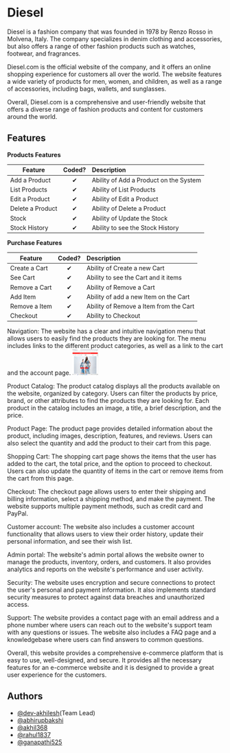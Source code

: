 # Diesel

Diesel is a fashion company that was founded in 1978 by Renzo Rosso in Molvena, Italy. The company specializes in denim clothing and accessories, but also offers a range of other fashion products such as watches, footwear, and fragrances.

Diesel.com is the official website of the company, and it offers an online shopping experience for customers all over the world. The website features a wide variety of products for men, women, and children, as well as a range of accessories, including bags, wallets, and sunglasses.

Overall, Diesel.com is a comprehensive and user-friendly website that offers a diverse range of fashion products and content for customers around the world.


## Features

<b>Products Features</b>

| Feature  |  Coded?       | Description  |
|----------|:-------------:|:-------------|
| Add a Product | &#10004; | Ability of Add a Product on the System |
| List Products | &#10004; | Ability of List Products |
| Edit a Product | &#10004; | Ability of Edit a Product |
| Delete a Product | &#10004; | Ability of Delete a Product |
| Stock | &#10004; | Ability of Update the Stock |
| Stock History | &#10004; | Ability to see the Stock History |

<b>Purchase Features</b>

| Feature  |  Coded?       | Description  |
|----------|:-------------:|:-------------|
| Create a Cart | &#10004; | Ability of Create a new Cart |
| See Cart | &#10004; | Ability to see the Cart and it items |
| Remove a Cart | &#10004; | Ability of Remove a Cart |
| Add Item | &#10004; | Ability of add a new Item on the Cart |
| Remove a Item | &#10004; | Ability of Remove a Item from the Cart |
| Checkout | &#10004; | Ability to Checkout |


Navigation: The website has a clear and intuitive navigation menu that allows users to easily find the products they are looking for. The menu includes links to the different product categories, as well as a link to the cart and the account page.
<img src="images\nav.png" style=" width:60px ; height:60px "  >

Product Catalog: The product catalog displays all the products available on the website, organized by category. Users can filter the products by price, brand, or other attributes to find the products they are looking for. Each product in the catalog includes an image, a title, a brief description, and the price.

Product Page: The product page provides detailed information about the product, including images, description, features, and reviews. Users can also select the quantity and add the product to their cart from this page.

Shopping Cart: The shopping cart page shows the items that the user has added to the cart, the total price, and the option to proceed to checkout. Users can also update the quantity of items in the cart or remove items from the cart from this page.

Checkout: The checkout page allows users to enter their shipping and billing information, select a shipping method, and make the payment. The website supports multiple payment methods, such as credit card and PayPal.

Customer account: The website also includes a customer account functionality that allows users to view their order history, update their personal information, and see their wish list.

Admin portal: The website's admin portal allows the website owner to manage the products, inventory, orders, and customers. It also provides analytics and reports on the website's performance and user activity.

Security: The website uses encryption and secure connections to protect the user's personal and payment information. It also implements standard security measures to protect against data breaches and unauthorized access.

Support: The website provides a contact page with an email address and a phone number where users can reach out to the website's support team with any questions or issues. The website also includes a FAQ page and a knowledgebase where users can find answers to common questions.

Overall, this website provides a comprehensive e-commerce platform that is easy to use, well-designed, and secure. It provides all the necessary features for an e-commerce website and it is designed to provide a great user experience for the customers.








## Authors

- [@dev-akhilesh](https://github.com/dev-akhilesh)(Team Lead)
- [@abhirupbakshi](https://github.com/abhirupbakshi)
- [@akhil368](https://github.com/akhil368)
- [@rahul1837](https://github.com/rahul1837)
- [@ganapathi525](https://github.com/Ganapathi525)

